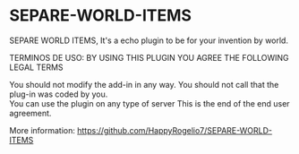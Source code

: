# SEPARE-WORLD-ITEMS
SEPARE WORLD ITEMS,  It's a echo plugin to be for your invention by world.

TERMINOS DE USO:
BY USING THIS PLUGIN YOU AGREE THE FOLLOWING LEGAL TERMS
 
You should not modify the add-in in any way. You should not call that the plug-in was coded by you.              
You can use the plugin on any type of server
This is the end of the end user agreement.  

More information: https://github.com/HappyRogelio7/SEPARE-WORLD-ITEMS

